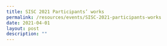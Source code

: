 ```yaml
---
title: SISC 2021 Participants’ works
permalink: /resources/events/SISC-2021-participants-works
date: 2021-04-01
layout: post
description: ""
---
```

